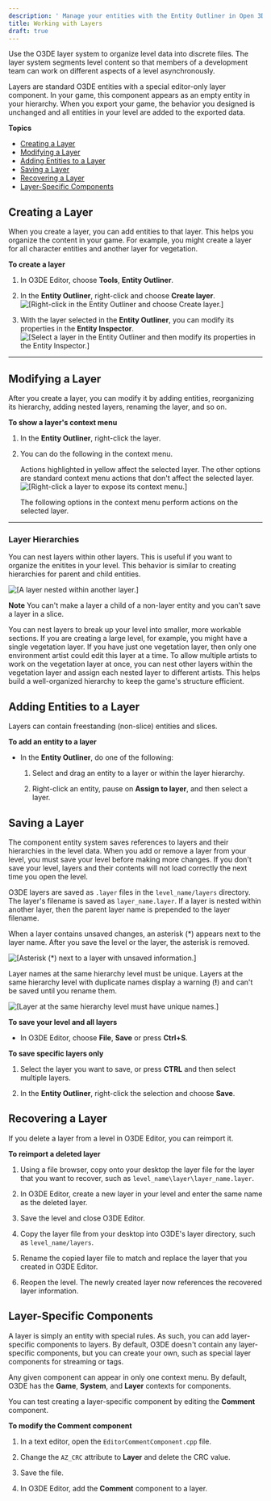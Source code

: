 ```yaml
---
description: ' Manage your entities with the Entity Outliner in Open 3D Engine. '
title: Working with Layers
draft: true
---
```


Use the O3DE layer system to organize level data into discrete files. The layer system segments level content so that members of a development team can work on different aspects of a level asynchronously.

Layers are standard O3DE entities with a special editor-only layer component. In your game, this component appears as an empty entity in your hierarchy. When you export your game, the behavior you designed is unchanged and all entities in your level are added to the exported data.

**Topics**
+ [Creating a Layer](#creating-layers)
+ [Modifying a Layer](#modifying-layers)
+ [Adding Entities to a Layer](#adding-entities-to-layers)
+ [Saving a Layer](#saving-layers)
+ [Recovering a Layer](#recovering-layers)
+ [Layer-Specific Components](#layer-specific-components)

## Creating a Layer 

When you create a layer, you can add entities to that layer. This helps you organize the content in your game. For example, you might create a layer for all character entities and another layer for vegetation.

**To create a layer**

1. In O3DE Editor, choose **Tools**, **Entity Outliner**.

1. In the **Entity Outliner**, right-click and choose **Create layer**.
![\[Right-click in the Entity Outliner and choose Create layer.\]](/images/user-guide/component/entity_system/creating-layers.png)

1. With the layer selected in the **Entity Outliner**, you can modify its properties in the **Entity Inspector**.
![\[Select a layer in the Entity Outliner and then modify its properties in the Entity Inspector.\]](/images/user-guide/component/entity_system/modifying-layers-inspector.png)
****


## Modifying a Layer 

After you create a layer, you can modify it by adding entities, reorganizing its hierarchy, adding nested layers, renaming the layer, and so on.

**To show a layer's context menu**

1. In the **Entity Outliner**, right-click the layer.

1. You can do the following in the context menu.

   Actions highlighted in yellow affect the selected layer. The other options are standard context menu actions that don't affect the selected layer.
![\[Right-click a layer to expose its context menu.\]](/images/user-guide/component/entity_system/modifying-layers.png)

   The following options in the context menu perform actions on the selected layer.
****


### Layer Hierarchies 

You can nest layers within other layers. This is useful if you want to organize the enitites in your level. This behavior is similar to creating hierarchies for parent and child entities.

![\[A layer nested within another layer.\]](/images/user-guide/component/entity_system/layer-hierarchies.png)

**Note**
You can't make a layer a child of a non-layer entity and you can't save a layer in a slice.

You can nest layers to break up your level into smaller, more workable sections. If you are creating a large level, for example, you might have a single vegetation layer. If you have just one vegetation layer, then only one environment artist could edit this layer at a time. To allow multiple artists to work on the vegetation layer at once, you can nest other layers within the vegetation layer and assign each nested layer to different artists. This helps build a well-organized hierarchy to keep the game's structure efficient.

## Adding Entities to a Layer 

Layers can contain freestanding (non-slice) entities and slices.

**To add an entity to a layer**
+ In the **Entity Outliner**, do one of the following:

  1. Select and drag an entity to a layer or within the layer hierarchy.

  1. Right-click an entity, pause on **Assign to layer**, and then select a layer.

## Saving a Layer 

The component entity system saves references to layers and their hierarchies in the level data. When you add or remove a layer from your level, you must save your level before making more changes. If you don't save your level, layers and their contents will not load correctly the next time you open the level.

O3DE layers are saved as `.layer` files in the `level_name/layers` directory. The layer's filename is saved as `layer_name.layer`. If a layer is nested within another layer, then the parent layer name is prepended to the layer filename.

When a layer contains unsaved changes, an asterisk (\*) appears next to the layer name. After you save the level or the layer, the asterisk is removed.

![\[Asterisk (*) next to a layer with unsaved information.\]](/images/shared/shared-saving-layers.png)

Layer names at the same hierarchy level must be unique. Layers at the same hierarchy level with duplicate names display a warning (**\!**) and can't be saved until you rename them.

![\[Layer at the same hierarchy level must have unique names.\]](/images/user-guide/component/entity_system/saving-layers-duplicate.png)

**To save your level and all layers**
+ In O3DE Editor, choose **File**, **Save** or press **Ctrl+S**.

**To save specific layers only**

1. Select the layer you want to save, or press **CTRL** and then select multiple layers.

1. In the **Entity Outliner**, right-click the selection and choose **Save**.

## Recovering a Layer 

If you delete a layer from a level in O3DE Editor, you can reimport it.

**To reimport a deleted layer**

1. Using a file browser, copy onto your desktop the layer file for the layer that you want to recover, such as `level_name\layer\layer_name.layer`.

1. In O3DE Editor, create a new layer in your level and enter the same name as the deleted layer.

1. Save the level and close O3DE Editor.

1. Copy the layer file from your desktop into O3DE's layer directory, such as `level_name/layers`.

1. Rename the copied layer file to match and replace the layer that you created in O3DE Editor.

1. Reopen the level. The newly created layer now references the recovered layer information.

## Layer-Specific Components 

A layer is simply an entity with special rules. As such, you can add layer-specific components to layers. By default, O3DE doesn't contain any layer-specific components, but you can create your own, such as special layer components for streaming or tags.

Any given component can appear in only one context menu. By default, O3DE has the **Game**, **System**, and **Layer** contexts for components.

You can test creating a layer-specific component by editing the **Comment** component.

**To modify the Comment component**

1. In a text editor, open the `EditorCommentComponent.cpp` file.

1. Change the `AZ_CRC` attribute to **Layer** and delete the CRC value.

1. Save the file.

1. In O3DE Editor, add the **Comment** component to a layer.
